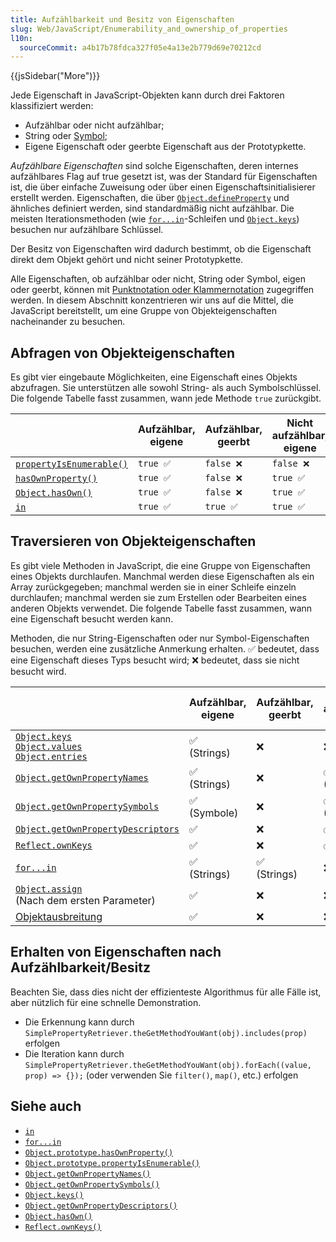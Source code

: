 ```yaml
---
title: Aufzählbarkeit und Besitz von Eigenschaften
slug: Web/JavaScript/Enumerability_and_ownership_of_properties
l10n:
  sourceCommit: a4b17b78fdca327f05e4a13e2b779d69e70212cd
---
```


{{jsSidebar("More")}}

Jede Eigenschaft in JavaScript-Objekten kann durch drei Faktoren klassifiziert werden:

- Aufzählbar oder nicht aufzählbar;
- String oder [Symbol](/de/docs/Web/JavaScript/Reference/Global_Objects/Symbol);
- Eigene Eigenschaft oder geerbte Eigenschaft aus der Prototypkette.

_Aufzählbare Eigenschaften_ sind solche Eigenschaften, deren internes aufzählbares Flag auf true gesetzt ist, was der Standard für Eigenschaften ist, die über einfache Zuweisung oder über einen Eigenschaftsinitialisierer erstellt werden. Eigenschaften, die über [`Object.defineProperty`](/de/docs/Web/JavaScript/Reference/Global_Objects/Object/defineProperty) und ähnliches definiert werden, sind standardmäßig nicht aufzählbar. Die meisten Iterationsmethoden (wie [`for...in`](/de/docs/Web/JavaScript/Reference/Statements/for...in)-Schleifen und [`Object.keys`](/de/docs/Web/JavaScript/Reference/Global_Objects/Object/keys)) besuchen nur aufzählbare Schlüssel.

Der Besitz von Eigenschaften wird dadurch bestimmt, ob die Eigenschaft direkt dem Objekt gehört und nicht seiner Prototypkette.

Alle Eigenschaften, ob aufzählbar oder nicht, String oder Symbol, eigen oder geerbt, können mit [Punktnotation oder Klammernotation](/de/docs/Web/JavaScript/Reference/Operators/Property_accessors) zugegriffen werden. In diesem Abschnitt konzentrieren wir uns auf die Mittel, die JavaScript bereitstellt, um eine Gruppe von Objekteigenschaften nacheinander zu besuchen.

## Abfragen von Objekteigenschaften

Es gibt vier eingebaute Möglichkeiten, eine Eigenschaft eines Objekts abzufragen. Sie unterstützen alle sowohl String- als auch Symbolschlüssel. Die folgende Tabelle fasst zusammen, wann jede Methode `true` zurückgibt.

|                                                                                                          | Aufzählbar, eigene | Aufzählbar, geerbt | Nicht aufzählbar, eigene | Nicht aufzählbar, geerbt |
| -------------------------------------------------------------------------------------------------------- | ------------------ | ------------------ | ------------------------ | ------------------------ |
| [`propertyIsEnumerable()`](/de/docs/Web/JavaScript/Reference/Global_Objects/Object/propertyIsEnumerable) | `true ✅`          | `false ❌`         | `false ❌`               | `false ❌`               |
| [`hasOwnProperty()`](/de/docs/Web/JavaScript/Reference/Global_Objects/Object/hasOwnProperty)             | `true ✅`          | `false ❌`         | `true ✅`                | `false ❌`               |
| [`Object.hasOwn()`](/de/docs/Web/JavaScript/Reference/Global_Objects/Object/hasOwn)                      | `true ✅`          | `false ❌`         | `true ✅`                | `false ❌`               |
| [`in`](/de/docs/Web/JavaScript/Reference/Operators/in)                                                   | `true ✅`          | `true ✅`          | `true ✅`                | `true ✅`                |

## Traversieren von Objekteigenschaften

Es gibt viele Methoden in JavaScript, die eine Gruppe von Eigenschaften eines Objekts durchlaufen. Manchmal werden diese Eigenschaften als ein Array zurückgegeben; manchmal werden sie in einer Schleife einzeln durchlaufen; manchmal werden sie zum Erstellen oder Bearbeiten eines anderen Objekts verwendet. Die folgende Tabelle fasst zusammen, wann eine Eigenschaft besucht werden kann.

Methoden, die nur String-Eigenschaften oder nur Symbol-Eigenschaften besuchen, werden eine zusätzliche Anmerkung erhalten. ✅ bedeutet, dass eine Eigenschaft dieses Typs besucht wird; ❌ bedeutet, dass sie nicht besucht wird.

|                                                                                                                                                                                                                                                               | Aufzählbar, eigene | Aufzählbar, geerbt | Nicht aufzählbar, eigene | Nicht aufzählbar, geerbt |
| ------------------------------------------------------------------------------------------------------------------------------------------------------------------------------------------------------------------------------------------------------------- | ------------------ | ------------------ | ------------------------ | ------------------------ |
| [`Object.keys`](/de/docs/Web/JavaScript/Reference/Global_Objects/Object/keys)<br />[`Object.values`](/de/docs/Web/JavaScript/Reference/Global_Objects/Object/values)<br />[`Object.entries`](/de/docs/Web/JavaScript/Reference/Global_Objects/Object/entries) | ✅<br />(Strings)  | ❌                 | ❌                       | ❌                       |
| [`Object.getOwnPropertyNames`](/de/docs/Web/JavaScript/Reference/Global_Objects/Object/getOwnPropertyNames)                                                                                                                                                   | ✅<br />(Strings)  | ❌                 | ✅<br />(Strings)        | ❌                       |
| [`Object.getOwnPropertySymbols`](/de/docs/Web/JavaScript/Reference/Global_Objects/Object/getOwnPropertySymbols)                                                                                                                                               | ✅<br />(Symbole)  | ❌                 | ✅<br />(Symbole)        | ❌                       |
| [`Object.getOwnPropertyDescriptors`](/de/docs/Web/JavaScript/Reference/Global_Objects/Object/getOwnPropertyDescriptors)                                                                                                                                       | ✅                 | ❌                 | ✅                       | ❌                       |
| [`Reflect.ownKeys`](/de/docs/Web/JavaScript/Reference/Global_Objects/Reflect/ownKeys)                                                                                                                                                                         | ✅                 | ❌                 | ✅                       | ❌                       |
| [`for...in`](/de/docs/Web/JavaScript/Reference/Statements/for...in)                                                                                                                                                                                           | ✅<br />(Strings)  | ✅<br />(Strings)  | ❌                       | ❌                       |
| [`Object.assign`](/de/docs/Web/JavaScript/Reference/Global_Objects/Object/assign)<br />(Nach dem ersten Parameter)                                                                                                                                            | ✅                 | ❌                 | ❌                       | ❌                       |
| [Objektausbreitung](/de/docs/Web/JavaScript/Reference/Operators/Spread_syntax)                                                                                                                                                                                | ✅                 | ❌                 | ❌                       | ❌                       |

## Erhalten von Eigenschaften nach Aufzählbarkeit/Besitz

Beachten Sie, dass dies nicht der effizienteste Algorithmus für alle Fälle ist, aber nützlich für eine schnelle Demonstration.

- Die Erkennung kann durch `SimplePropertyRetriever.theGetMethodYouWant(obj).includes(prop)` erfolgen
- Die Iteration kann durch `SimplePropertyRetriever.theGetMethodYouWant(obj).forEach((value, prop) => {});` (oder verwenden Sie `filter()`, `map()`, etc.) erfolgen

## Siehe auch

- [`in`](/de/docs/Web/JavaScript/Reference/Operators/in)
- [`for...in`](/de/docs/Web/JavaScript/Reference/Statements/for...in)
- [`Object.prototype.hasOwnProperty()`](/de/docs/Web/JavaScript/Reference/Global_Objects/Object/hasOwnProperty)
- [`Object.prototype.propertyIsEnumerable()`](/de/docs/Web/JavaScript/Reference/Global_Objects/Object/propertyIsEnumerable)
- [`Object.getOwnPropertyNames()`](/de/docs/Web/JavaScript/Reference/Global_Objects/Object/getOwnPropertyNames)
- [`Object.getOwnPropertySymbols()`](/de/docs/Web/JavaScript/Reference/Global_Objects/Object/getOwnPropertySymbols)
- [`Object.keys()`](/de/docs/Web/JavaScript/Reference/Global_Objects/Object/keys)
- [`Object.getOwnPropertyDescriptors()`](/de/docs/Web/JavaScript/Reference/Global_Objects/Object/getOwnPropertyDescriptors)
- [`Object.hasOwn()`](/de/docs/Web/JavaScript/Reference/Global_Objects/Object/hasOwn)
- [`Reflect.ownKeys()`](/de/docs/Web/JavaScript/Reference/Global_Objects/Reflect/ownKeys)
